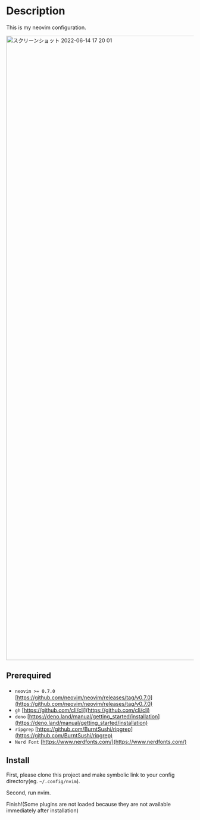 # Description

This is my neovim configuration.

<img width="1680" alt="スクリーンショット 2022-06-14 17 20 01" src="https://user-images.githubusercontent.com/83107074/173529993-6086adbd-eaa5-4efb-b806-a8f832be0d65.png">


## Prerequired

- `neovim >= 0.7.0`　[https://github.com/neovim/neovim/releases/tag/v0.7.0](https://github.com/neovim/neovim/releases/tag/v0.7.0)
- `gh` [https://github.com/cli/cli](https://github.com/cli/cli)
- `deno` [https://deno.land/manual/getting_started/installation](https://deno.land/manual/getting_started/installation)
- `ripgrep` [https://github.com/BurntSushi/ripgrep](https://github.com/BurntSushi/ripgrep)
- `Nerd Font` [https://www.nerdfonts.com/](https://www.nerdfonts.com/)

## Install

First, please clone this project and make symbolic link to your config directory(eg. `~/.config/nvim`).

Second, run nvim.

Finish!(Some plugins are not loaded because they are not available immediately after installation)
